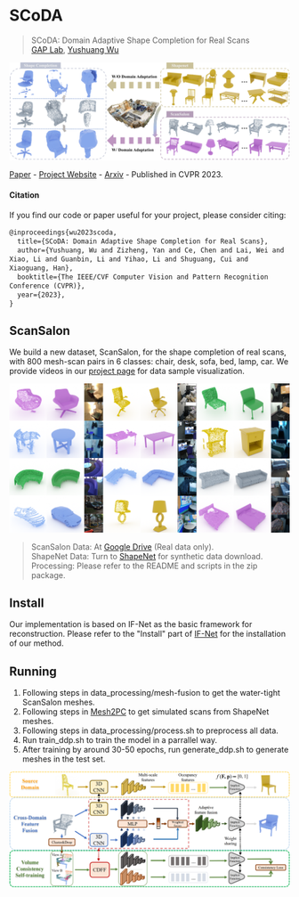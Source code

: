# SCoDA
> SCoDA: Domain Adaptive Shape Completion for Real Scans <br />
> [GAP Lab](https://gaplab.cuhk.edu.cn/), [Yushuang Wu](https://scholar.google.com/citations?hl=zh-CN&user=x5gpN0sAAAAJ)

![Teaser](figures/teaser_2k.png)

[Paper](https://arxiv.org/abs/2304.10179.pdf) - 
[Project Website](https://yushuang-wu.github.io/SCoDA/) -
[Arxiv](https://arxiv.org/abs/2304.10179) -
Published in CVPR 2023.

#### Citation

If you find our code or paper useful for your project, please consider citing:

    @inproceedings{wu2023scoda,
      title={SCoDA: Domain Adaptive Shape Completion for Real Scans},
      author={Yushuang, Wu and Zizheng, Yan and Ce, Chen and Lai, Wei and Xiao, Li and Guanbin, Li and Yihao, Li and Shuguang, Cui and Xiaoguang, Han},
      booktitle={The IEEE/CVF Computer Vision and Pattern Recognition Conference (CVPR)},
      year={2023},
    }
    
## ScanSalon

We build a new dataset, ScanSalon, for the shape completion of real scans, with 800 mesh-scan pairs in 6 classes: chair, desk, sofa, bed, lamp, car. We provide videos in our [project page](https://yushuang-wu.github.io/SCoDA/) for data sample visualization. 

![Dataset](figures/dataset_vis.png)

> ScanSalon Data: At [Google Drive](https://drive.google.com/drive/folders/1JrBxlBufivinI5_Xyi-1wBz2quU-DThj?usp=sharing) (Real data only).  <br />
> ShapeNet Data: Turn to [ShapeNet](https://shapenet.org) for synthetic data download.  <br />
> Processing: Please refer to the README and scripts in the zip package.
    
## Install

Our implementation is based on IF-Net as the basic framework for reconstruction. Please refer to the "Install" part of [IF-Net](https://github.com/jchibane/if-net) for the installation of our method. 

## Running

1. Following steps in data_processing/mesh-fusion to get the water-tight ScanSalon meshes. <br />
2. Following steps in [Mesh2PC](https://github.com/kochanha/Mesh-to-Pointcloud-using-Blensor) to get simulated scans from ShapeNet meshes. <br /> 
3. Following steps in data_processing/process.sh to preprocess all data. <br />
4. Run train_ddp.sh to train the model in a parrallel way. <br />
5. After training by around 30-50 epochs, run generate_ddp.sh to generate meshes in the test set. 

![Methodology](figures/method.png)
